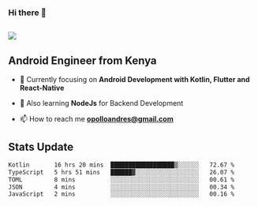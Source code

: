 ### Hi there 👋
<h2 align="left"><img src="https://readme-typing-svg.herokuapp.com?color='blue'&lines=I'm+Andrew+Opollo😊;Welcome+to+my+Github😜"> </h2>

## Android Engineer from Kenya


- 🌱 Currently focusing on **Android Development with Kotlin, Flutter and React-Native**

- 🔭 Also learning **NodeJs** for Backend Development

- 📫 How to reach me **opolloandres@gmail.com**


## Stats Update
<!--START_SECTION:waka-->

```txt
Kotlin       16 hrs 20 mins  ██████████████████▒░░░░░░   72.67 %
TypeScript   5 hrs 51 mins   ██████▓░░░░░░░░░░░░░░░░░░   26.07 %
TOML         8 mins          ░░░░░░░░░░░░░░░░░░░░░░░░░   00.61 %
JSON         4 mins          ░░░░░░░░░░░░░░░░░░░░░░░░░   00.34 %
JavaScript   2 mins          ░░░░░░░░░░░░░░░░░░░░░░░░░   00.16 %
```

<!--END_SECTION:waka-->


